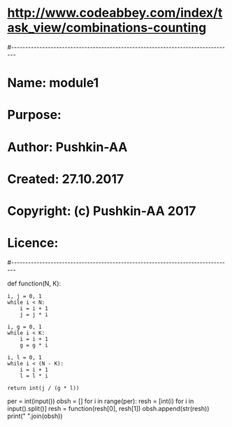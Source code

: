 # http://www.codeabbey.com/index/task_view/combinations-counting

#-------------------------------------------------------------------------------
# Name:        module1
# Purpose:
#
# Author:      Pushkin-AA
#
# Created:     27.10.2017
# Copyright:   (c) Pushkin-AA 2017
# Licence:     <your licence>
#-------------------------------------------------------------------------------

def function(N, K):

    i, j = 0, 1
    while i < N:
        i = i + 1
        j = j * i

    i, g = 0, 1
    while i < K:
        i = i + 1
        g = g * i

    i, l = 0, 1
    while i < (N - K):
        i = i + 1
        l = l * i

    return int(j / (g * l))


per = int(input())
obsh = []
for i in range(per):
    resh = [int(i) for i in input().split()]
    resh = function(resh[0], resh[1])
    obsh.append(str(resh))
print(" ".join(obsh))
